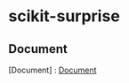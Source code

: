 # scikit-surprise

## Document

[Document] : [Document][doclink]

[doclink]: https://surprise.readthedocs.io/en/stable/ "document link"
